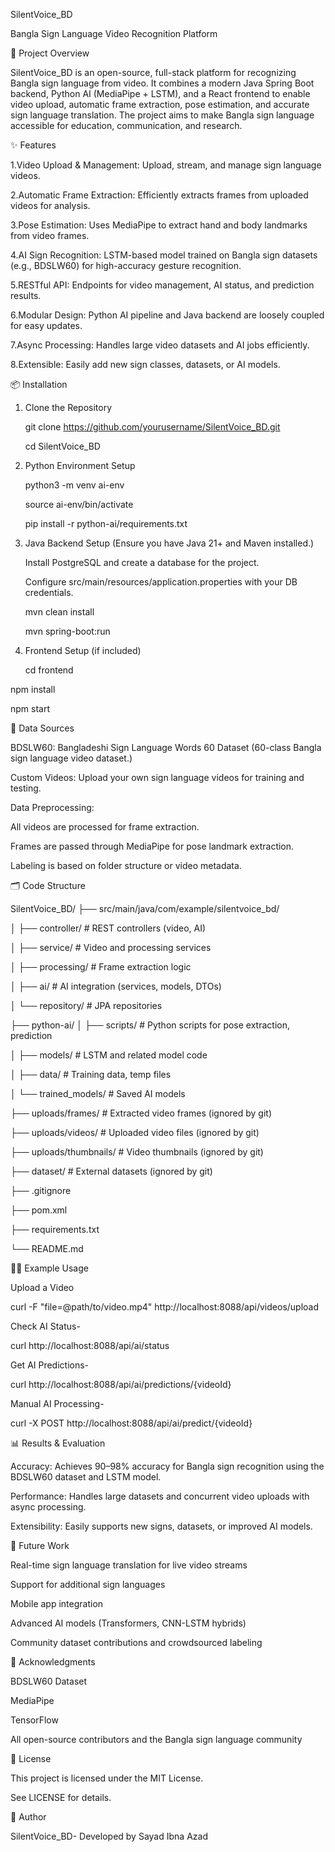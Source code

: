 SilentVoice_BD    

Bangla Sign Language Video Recognition Platform

🚀 Project Overview

SilentVoice_BD is an open-source, full-stack platform for recognizing Bangla sign language from video. It combines a modern Java Spring Boot backend, Python AI (MediaPipe + LSTM), and a React frontend to enable video upload, automatic frame extraction, pose estimation, and accurate sign language translation. The project aims to make Bangla sign language accessible for education, communication, and research.

✨ Features

1.Video Upload & Management: Upload, stream, and manage sign language videos.

2.Automatic Frame Extraction: Efficiently extracts frames from uploaded videos for analysis.

3.Pose Estimation: Uses MediaPipe to extract hand and body landmarks from video frames.

4.AI Sign Recognition: LSTM-based model trained on Bangla sign datasets (e.g., BDSLW60) for high-accuracy gesture recognition.

5.RESTful API: Endpoints for video management, AI status, and prediction results.

6.Modular Design: Python AI pipeline and Java backend are loosely coupled for easy updates.

7.Async Processing: Handles large video datasets and AI jobs efficiently.

8.Extensible: Easily add new sign classes, datasets, or AI models.

📦 Installation

1. Clone the Repository
   
   git clone https://github.com/yourusername/SilentVoice_BD.git

   cd SilentVoice_BD

3. Python Environment Setup

   python3 -m venv ai-env

   source ai-env/bin/activate

   pip install -r python-ai/requirements.txt

4. Java Backend Setup
(Ensure you have Java 21+ and Maven installed.)

   Install PostgreSQL and create a database for the project.

   Configure src/main/resources/application.properties with your DB credentials.


   mvn clean install

   mvn spring-boot:run

4. Frontend Setup (if included)

   cd frontend

  npm install

  npm start

📂 Data Sources


  BDSLW60: Bangladeshi Sign Language Words 60 Dataset
(60-class Bangla sign language video dataset.)

Custom Videos: Upload your own sign language videos for training and testing.

Data Preprocessing:

  All videos are processed for frame extraction.

  Frames are passed through MediaPipe for pose landmark extraction.

  Labeling is based on folder structure or video metadata.

🗂️ Code Structure


SilentVoice_BD/
├── src/main/java/com/example/silentvoice_bd/

│   ├── controller/           # REST controllers (video, AI)

│   ├── service/              # Video and processing services

│   ├── processing/           # Frame extraction logic

│   ├── ai/                   # AI integration (services, models, DTOs)

│   └── repository/           # JPA repositories

├── python-ai/
│   ├── scripts/              # Python scripts for pose extraction, prediction

│   ├── models/               # LSTM and related model code

│   ├── data/                 # Training data, temp files

│   └── trained_models/       # Saved AI models

├── uploads/frames/           # Extracted video frames (ignored by git)

├── uploads/videos/           # Uploaded video files (ignored by git)

├── uploads/thumbnails/       # Video thumbnails (ignored by git)

├── dataset/                  # External datasets (ignored by git)

├── .gitignore

├── pom.xml

├── requirements.txt

└── README.md

🧑‍💻 Example Usage

Upload a Video

curl -F "file=@path/to/video.mp4" http://localhost:8088/api/videos/upload

Check AI Status-

curl http://localhost:8088/api/ai/status

Get AI Predictions-

curl http://localhost:8088/api/ai/predictions/{videoId}

Manual AI Processing-

curl -X POST http://localhost:8088/api/ai/predict/{videoId}


📊 Results & Evaluation

Accuracy: Achieves 90–98% accuracy for Bangla sign recognition using the BDSLW60 dataset and LSTM model.

Performance: Handles large datasets and concurrent video uploads with async processing.

Extensibility: Easily supports new signs, datasets, or improved AI models.

🔮 Future Work

Real-time sign language translation for live video streams

Support for additional sign languages

Mobile app integration

Advanced AI models (Transformers, CNN-LSTM hybrids)

Community dataset contributions and crowdsourced labeling

🙏 Acknowledgments

BDSLW60 Dataset

MediaPipe

TensorFlow

All open-source contributors and the Bangla sign language community

📜 License

This project is licensed under the MIT License.

See LICENSE for details.

👤 Author

SilentVoice_BD- 
Developed by Sayad Ibna Azad
